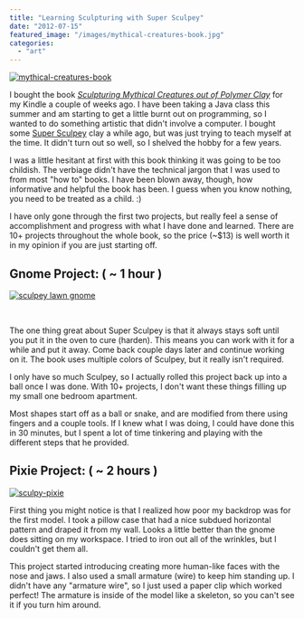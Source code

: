 ```yaml
---
title: "Learning Sculpturing with Super Sculpey"
date: "2012-07-15"
featured_image: "/images/mythical-creatures-book.jpg"
categories: 
  - "art"
---
```


[![](/images/mythical-creatures-book.jpg "mythical-creatures-book")](http://blog.scottpetrovic.com/wp-content/uploads/2012/07/mythical-creatures-book.jpg)

I bought the book _[Sculpturing Mythical Creatures out of Polymer Clay](http://www.amazon.com/Sculpting-Mythical-Creatures-Polymer-Clay/dp/1592535143/ref=sr_1_1?s=books&ie=UTF8&qid=1342364961&sr=1-1&keywords=sculpting+mythical+creatures+out+of+polymer+clay)_ for my Kindle a couple of weeks ago. I have been taking a Java class this summer and am starting to get a little burnt out on programming, so I wanted to do something artistic that didn't involve a computer. I bought some [Super Sculpey](http://www.sculpey.com/products/clays/super-sculpey) clay a while ago, but was just trying to teach myself at the time. It didn't turn out so well, so I shelved the hobby for a few years.

I was a little hesitant at first with this book thinking it was going to be too childish. The verbiage didn't have the technical jargon that I was used to from most "how to" books. I have been blown away, though, how informative and helpful the book has been. I guess when you know nothing, you need to be treated as a child. :)

I have only gone through the first two projects, but really feel a sense of accomplishment and progress with what I have done and learned. There are 10+ projects throughout the whole book, so the price (~$13) is well worth it in my opinion if you are just starting off.

## Gnome Project: ( ~ 1 hour )

[![sculpey lawn gnome](/images/lawn-gnome.jpg "lawn-gnome")](http://blog.scottpetrovic.com/wp-content/uploads/2012/07/lawn-gnome.jpg)

 

The one thing great about Super Sculpey is that it always stays soft until you put it in the oven to cure (harden). This means you can work with it for a while and put it away. Come back couple days later and continue working on it. The book uses multiple colors of Sculpey, but it really isn't required.

I only have so much Sculpey, so I actually rolled this project back up into a ball once I was done. With 10+ projects, I don't want these things filling up my small one bedroom apartment.

Most shapes start off as a ball or snake, and are modified from there using fingers and a couple tools. If I knew what I was doing, I could have done this in 30 minutes, but I spent a lot of time tinkering and playing with the different steps that he provided.

## Pixie Project: ( ~ 2 hours )

[![](/images/sculpy-pixie.jpg "sculpy-pixie")](http://blog.scottpetrovic.com/wp-content/uploads/2012/07/sculpy-pixie.jpg)

First thing you might notice is that I realized how poor my backdrop was for the first model. I took a pillow case that had a nice subdued horizontal pattern and draped it from my wall. Looks a little better than the gnome does sitting on my workspace. I tried to iron out all of the wrinkles, but I couldn't get them all.

This project started introducing creating more human-like faces with the nose and jaws. I also used a small armature (wire) to keep him standing up. I didn't have any "armature wire", so I just used a paper clip which worked perfect! The armature is inside of the model like a skeleton, so you can't see it if you turn him around.
